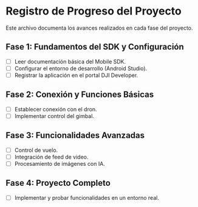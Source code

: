 # Registro de Progreso del Proyecto

Este archivo documenta los avances realizados en cada fase del proyecto.

## Fase 1: Fundamentos del SDK y Configuración
- [ ] Leer documentación básica del Mobile SDK.
- [ ] Configurar el entorno de desarrollo (Android Studio).
- [ ] Registrar la aplicación en el portal DJI Developer.

## Fase 2: Conexión y Funciones Básicas
- [ ] Establecer conexión con el dron.
- [ ] Implementar control del gimbal.

## Fase 3: Funcionalidades Avanzadas
- [ ] Control de vuelo.
- [ ] Integración de feed de video.
- [ ] Procesamiento de imágenes con IA.

## Fase 4: Proyecto Completo
- [ ] Implementar y probar funcionalidades en un entorno real.
